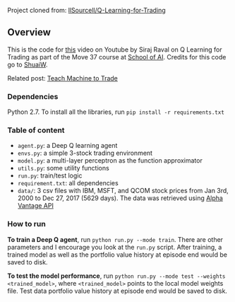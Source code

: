 Project cloned from: [llSourcell/Q-Learning-for-Trading](https://github.com/llSourcell/Q-Learning-for-Trading)

## Overview

This is the code for [this](https://youtu.be/rRssY6FrTvU) video on Youtube by Siraj Raval on Q Learning for Trading as part of the Move 37 course at [School of AI](https://www.theschool.ai). Credits for this code go to [ShuaiW](https://github.com/ShuaiW/teach-machine-to-trade). 

Related post: [Teach Machine to Trade](https://shuaiw.github.io/2018/02/11/teach-machine-to-trade.html)

### Dependencies

Python 2.7. To install all the libraries, run `pip install -r requirements.txt`


### Table of content

* `agent.py`: a Deep Q learning agent
* `envs.py`: a simple 3-stock trading environment
* `model.py`: a multi-layer perceptron as the function approximator
* `utils.py`: some utility functions
* `run.py`: train/test logic
* `requirement.txt`: all dependencies
* `data/`: 3 csv files with IBM, MSFT, and QCOM stock prices from Jan 3rd, 2000 to Dec 27, 2017 (5629 days). The data was retrieved using [Alpha Vantage API](https://www.alphavantage.co/)


### How to run

**To train a Deep Q agent**, run `python run.py --mode train`. There are other parameters and I encourage you look at the `run.py` script. After training, a trained model as well as the portfolio value history at episode end would be saved to disk.

**To test the model performance**, run `python run.py --mode test --weights <trained_model>`, where `<trained_model>` points to the local model weights file. Test data portfolio value history at episode end would be saved to disk.
